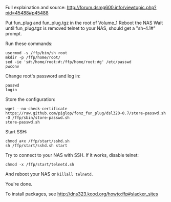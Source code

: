 Full explaination and source:
http://forum.dsmg600.info/viewtopic.php?pid=45488#p45488

Put fun_plug and fun_plug.tgz in the root of Volume_1
Reboot the NAS
Wait until fun_plug.tgz is removed
telnet to your NAS, should get a "sh-4.1#" prompt.

Run these commands:

    usermod -s /ffp/bin/sh root
    mkdir -p /ffp/home/root/
    sed -ie 's#:/home/root:#:/ffp/home/root:#g' /etc/passwd
    pwconv

Change root's password and log in:

    passwd
    login

Store the configuration:

    wget --no-check-certificate https://raw.github.com/piglop/fonz_fun_plug/dsl320-0.7/store-passwd.sh -O /ffp/sbin/store-passwd.sh
    store-passwd.sh

Start SSH:

    chmod a+x /ffp/start/sshd.sh
    sh /ffp/start/sshd.sh start

Try to connect to your NAS with SSH. If it works, disable telnet:

    chmod -x /ffp/start/telnetd.sh

And reboot your NAS or `killall telnetd`.

You're done.

To install packages, see http://dns323.kood.org/howto:ffp#slacker_sites



